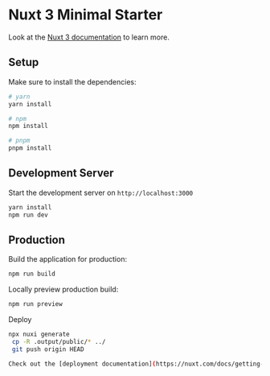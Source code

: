 # Nuxt 3 Minimal Starter

Look at the [Nuxt 3 documentation](https://nuxt.com/docs/getting-started/introduction) to learn more.

## Setup

Make sure to install the dependencies:

```bash
# yarn
yarn install

# npm
npm install

# pnpm
pnpm install
```

## Development Server

Start the development server on `http://localhost:3000`

```bash
yarn install
npm run dev
```

## Production

Build the application for production:

```bash
npm run build
```

Locally preview production build:

```bash
npm run preview
```

Deploy
```bash
npx nuxi generate  
 cp -R .output/public/* ../     
 git push origin HEAD

Check out the [deployment documentation](https://nuxt.com/docs/getting-started/deployment) for more information.
